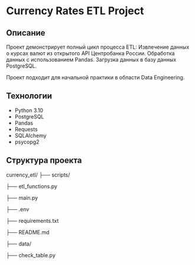 # Currency Rates ETL Project

## Описание
Проект демонстрирует полный цикл процесса ETL:
Извлечение данных о курсах валют из открытого API Центробанка России.
Обработка данных с использованием Pandas.
Загрузка данных в базу данных PostgreSQL.

Проект подходит для начальной практики в области Data Engineering.

## Технологии
- Python 3.10
- PostgreSQL
- Pandas
- Requests
- SQLAlchemy
- psycopg2

## Структура проекта

currency_etl/
├── scripts/

├── etl_functions.py

├── main.py

├── .env

├── requirements.txt

├── README.md

├── data/

├── check_table.py
